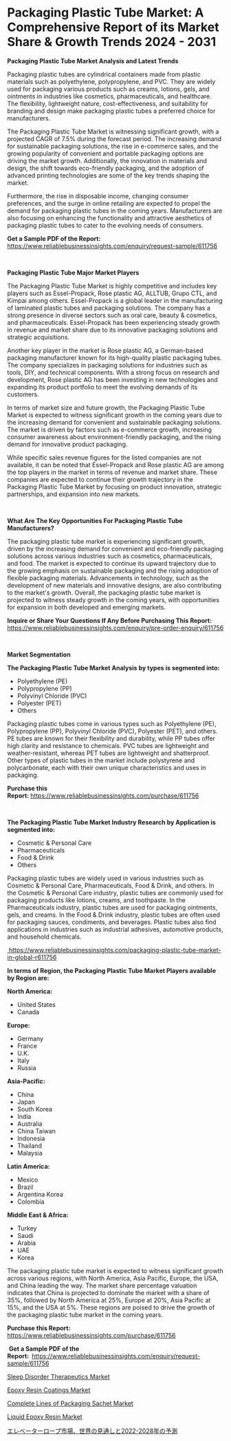 <p><h1>Packaging Plastic Tube Market: A Comprehensive Report of its Market Share & Growth Trends 2024 - 2031</h1></p><p><strong>Packaging Plastic Tube Market Analysis and Latest Trends</strong></p>
<p><p>Packaging plastic tubes are cylindrical containers made from plastic materials such as polyethylene, polypropylene, and PVC. They are widely used for packaging various products such as creams, lotions, gels, and ointments in industries like cosmetics, pharmaceuticals, and healthcare. The flexibility, lightweight nature, cost-effectiveness, and suitability for branding and design make packaging plastic tubes a preferred choice for manufacturers.</p><p>The Packaging Plastic Tube Market is witnessing significant growth, with a projected CAGR of 7.5% during the forecast period. The increasing demand for sustainable packaging solutions, the rise in e-commerce sales, and the growing popularity of convenient and portable packaging options are driving the market growth. Additionally, the innovation in materials and design, the shift towards eco-friendly packaging, and the adoption of advanced printing technologies are some of the key trends shaping the market.</p><p>Furthermore, the rise in disposable income, changing consumer preferences, and the surge in online retailing are expected to propel the demand for packaging plastic tubes in the coming years. Manufacturers are also focusing on enhancing the functionality and attractive aesthetics of packaging plastic tubes to cater to the evolving needs of consumers.</p></p>
<p><strong>Get a Sample PDF of the Report:&nbsp;</strong> <a href="https://www.reliablebusinessinsights.com/enquiry/request-sample/611756">https://www.reliablebusinessinsights.com/enquiry/request-sample/611756</a></p>
<p>&nbsp;</p>
<p><strong>Packaging Plastic Tube Major Market Players</strong></p>
<p><p>The Packaging Plastic Tube Market is highly competitive and includes key players such as Essel-Propack, Rose plastic AG, ALLTUB, Grupo CTL, and Kimpai among others. Essel-Propack is a global leader in the manufacturing of laminated plastic tubes and packaging solutions. The company has a strong presence in diverse sectors such as oral care, beauty & cosmetics, and pharmaceuticals. Essel-Propack has been experiencing steady growth in revenue and market share due to its innovative packaging solutions and strategic acquisitions.</p><p>Another key player in the market is Rose plastic AG, a German-based packaging manufacturer known for its high-quality plastic packaging tubes. The company specializes in packaging solutions for industries such as tools, DIY, and technical components. With a strong focus on research and development, Rose plastic AG has been investing in new technologies and expanding its product portfolio to meet the evolving demands of its customers.</p><p>In terms of market size and future growth, the Packaging Plastic Tube Market is expected to witness significant growth in the coming years due to the increasing demand for convenient and sustainable packaging solutions. The market is driven by factors such as e-commerce growth, increasing consumer awareness about environment-friendly packaging, and the rising demand for innovative product packaging.</p><p>While specific sales revenue figures for the listed companies are not available, it can be noted that Essel-Propack and Rose plastic AG are among the top players in the market in terms of revenue and market share. These companies are expected to continue their growth trajectory in the Packaging Plastic Tube Market by focusing on product innovation, strategic partnerships, and expansion into new markets.</p></p>
<p>&nbsp;</p>
<p><strong>What Are The Key Opportunities For Packaging Plastic Tube Manufacturers?</strong></p>
<p><p>The packaging plastic tube market is experiencing significant growth, driven by the increasing demand for convenient and eco-friendly packaging solutions across various industries such as cosmetics, pharmaceuticals, and food. The market is expected to continue its upward trajectory due to the growing emphasis on sustainable packaging and the rising adoption of flexible packaging materials. Advancements in technology, such as the development of new materials and innovative designs, are also contributing to the market's growth. Overall, the packaging plastic tube market is projected to witness steady growth in the coming years, with opportunities for expansion in both developed and emerging markets.</p></p>
<p><strong>Inquire or Share Your Questions If Any Before Purchasing This Report:</strong> <a href="https://www.reliablebusinessinsights.com/enquiry/pre-order-enquiry/611756">https://www.reliablebusinessinsights.com/enquiry/pre-order-enquiry/611756</a></p>
<p>&nbsp;</p>
<p><strong>Market Segmentation</strong></p>
<p><strong>The Packaging Plastic Tube Market Analysis by types is segmented into:</strong></p>
<p><ul><li>Polyethylene (PE)</li><li>Polypropylene (PP)</li><li>Polyvinyl Chloride (PVC)</li><li>Polyester (PET)</li><li>Others</li></ul></p>
<p><p>Packaging plastic tubes come in various types such as Polyethylene (PE), Polypropylene (PP), Polyvinyl Chloride (PVC), Polyester (PET), and others. PE tubes are known for their flexibility and durability, while PP tubes offer high clarity and resistance to chemicals. PVC tubes are lightweight and weather-resistant, whereas PET tubes are lightweight and shatterproof. Other types of plastic tubes in the market include polystyrene and polycarbonate, each with their own unique characteristics and uses in packaging.</p></p>
<p><strong>Purchase this Report:&nbsp;</strong><a href="https://www.reliablebusinessinsights.com/purchase/611756">https://www.reliablebusinessinsights.com/purchase/611756</a></p>
<p>&nbsp;</p>
<p><strong>The Packaging Plastic Tube Market Industry Research by Application is segmented into:</strong></p>
<p><ul><li>Cosmetic & Personal Care</li><li>Pharmaceuticals</li><li>Food & Drink</li><li>Others</li></ul></p>
<p><p>Packaging plastic tubes are widely used in various industries such as Cosmetic & Personal Care, Pharmaceuticals, Food & Drink, and others. In the Cosmetic & Personal Care industry, plastic tubes are commonly used for packaging products like lotions, creams, and toothpaste. In the Pharmaceuticals industry, plastic tubes are used for packaging ointments, gels, and creams. In the Food & Drink industry, plastic tubes are often used for packaging sauces, condiments, and beverages. Plastic tubes also find applications in industries such as industrial adhesives, automotive products, and household chemicals.</p></p>
<p><a href="https://www.reliablebusinessinsights.com/packaging-plastic-tube-market-in-global-r611756">&nbsp;https://www.reliablebusinessinsights.com/packaging-plastic-tube-market-in-global-r611756</a></p>
<p><strong>In terms of Region, the Packaging Plastic Tube Market Players available by Region are:</strong></p>
<p>
    <p> <strong> North America: </strong>
        <ul>
            <li>United States</li>
            <li>Canada</li>
        </ul>
        </p> 
    <p> <strong> Europe: </strong>
        <ul>
            <li>Germany</li>
            <li>France</li>
            <li>U.K.</li>
            <li>Italy</li>
            <li>Russia</li>
        </ul>
        </p> 
    <p> <strong> Asia-Pacific: </strong>
        <ul>
            <li>China</li>
            <li>Japan</li>
            <li>South Korea</li>
            <li>India</li>
            <li>Australia</li>
            <li>China Taiwan</li>
            <li>Indonesia</li>
            <li>Thailand</li>
            <li>Malaysia</li>
        </ul>
        </p> 
    <p> <strong> Latin America: </strong>
        <ul>
            <li>Mexico</li>
            <li>Brazil</li>
            <li>Argentina Korea</li>
            <li>Colombia</li>
        </ul>
        </p> 
    <p> <strong> Middle East & Africa: </strong>
        <ul>
            <li>Turkey</li>
            <li>Saudi</li>
            <li>Arabia</li>
            <li>UAE</li>
            <li>Korea</li>
        </ul>
    </p>
    </p>
<p><p>The packaging plastic tube market is expected to witness significant growth across various regions, with North America, Asia Pacific, Europe, the USA, and China leading the way. The market share percentage valuation indicates that China is projected to dominate the market with a share of 35%, followed by North America at 25%, Europe at 20%, Asia Pacific at 15%, and the USA at 5%. These regions are poised to drive the growth of the packaging plastic tube market in the coming years.</p></p>
<p><strong>Purchase this Report: </strong><a href="https://www.reliablebusinessinsights.com/purchase/611756">https://www.reliablebusinessinsights.com/purchase/611756</a></p>
<p>&nbsp;<strong>Get a Sample PDF of the Report:&nbsp;&nbsp;</strong><a href="https://www.reliablebusinessinsights.com/enquiry/request-sample/611756">https://www.reliablebusinessinsights.com/enquiry/request-sample/611756</a></p>
<p><strong></strong></p>
<p><p><a href="https://www.linkedin.com/pulse/sleep-disorder-therapeutics-market-analysis-its-cagr-segmentation-weeoe?trackingId=vTfahiR68Si54li8miR1gw%3D%3D">Sleep Disorder Therapeutics Market</a></p><p><a href="https://github.com/khayangel/Market-Research-Report-List-3/blob/main/epoxy-resin-coatings-market.md">Epoxy Resin Coatings Market</a></p><p><a href="https://www.linkedin.com/pulse/complete-lines-packaging-sachet-market-exploring-share-trends-hi2ye?trackingId=lOPAe7MORjbcjfKgGR%2BC6g%3D%3D">Complete Lines of Packaging Sachet Market</a></p><p><a href="https://github.com/YashRP12/Market-Research-Report-List-5/blob/main/liquid-epoxy-resin-market.md">Liquid Epoxy Resin Market</a></p><p><a href="https://github.com/JoanaNitzsche/Market-Research-Report-List-1/blob/main/8356450130761.md">エレベーターロープ市場、世界の見通しと2022-2028年の予測</a></p></p>